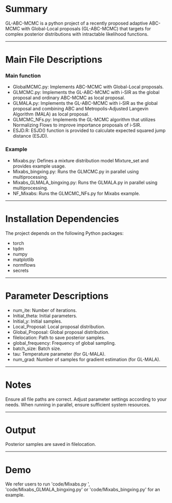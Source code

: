 # Summary

GL-ABC-MCMC is a python project of a recently proposed adaptive ABC-MCMC with Global-Local proposals (GL-ABC-MCMC) that targets for complex posterior distributions with intractable likelihood functions. 

--------
# Main File Descriptions
### Main function
- GlobalMCMC.py: Implements ABC-MCMC with Global-Local proposals.
- GLMCMC.py: Implements the GL-ABC-MCMC with i-SIR as the global proposal and ordinary ABC-MCMC as local proposal.
- GLMALA.py: Implements the GL-ABC-MCMC with i-SIR as the global proposal and combining ABC and Metropolis-Adjusted Langevin Algorithm (MALA) as local proposal.
- GLMCMC_NFs.py: Implements the GL-MCMC algorithm that utilizes Normalizing Flows to improve importance proposals of i-SIR.
- ESJD.R: ESJD() function is provided to calculate expected squared jump distance (ESJD).

### Example
- Mixabs.py: Defines a mixture distribution model Mixture_set and provides example usage.
- Mixabs_bingxing.py: Runs the GLMCMC.py in parallel using multiprocessing.
- Mixabs_GLMALA_bingxing.py: Runs the GLMALA.py in parallel using multiprocessing.
- NF_Mixabs: Runs the GLMCMC_NFs.py for Mixabs example.
--------
# Installation Dependencies
The project depends on the following Python packages:
- torch
- tqdm
- numpy
- matplotlib
- normflows
- secrets
--------
# Parameter Descriptions
- num_ite: Number of iterations.
- Initial_theta: Initial parameters.
- Initial_y: Initial samples.
- Local_Proposal: Local proposal distribution.
- Global_Proposal: Global proposal distribution.
- filelocation: Path to save posterior samples.
- global_frequency: Frequency of global sampling.
- batch_size: Batch size.
- tau: Temperature parameter (for GL-MALA).
- num_grad: Number of samples for gradient estimation (for GL-MALA).
--------  
# Notes

Ensure all file paths are correct. Adjust parameter settings according to your needs. When running in parallel, ensure sufficient system resources.

--------
# Output
Posterior samples are saved in filelocation.

--------
# Demo

We refer users to run 'code/Mixabs.py ', 'code/Mixabs_GLMALA_bingxing.py' or 'code/Mixabs_bingxing.py' for an example.
